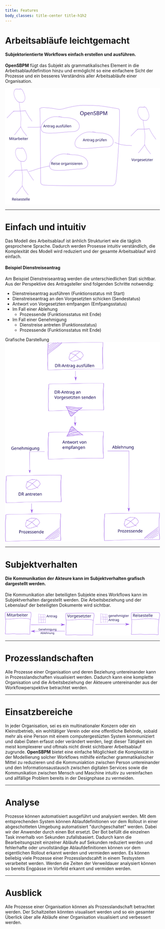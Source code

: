 ```yaml
---
title: Features
body_classes: title-center title-h1h2
---
```


# Arbeitsabläufe leichtgemacht
#### Subjektorientierte Workflows einfach erstellen und ausführen.
**OpenSBPM** fügt das Subjekt als grammatikalisches Element in die Arbeitsablaufdefinition 
hinzu und ermöglicht so eine einfachere Sicht der Prozesse und ein besseres Verständnis 
aller Arbeitsabläufe einer Organisation.

![Subjektworkflow](sbpm-workflow.svg?classes=caption,img-fluid "Subjektorientierter Arbeitsablauf")

---

# Einfach und intuitiv
Das Modell des Arbeitsablauf ist änhlich Strukturiert wie die täglich gesprochene
Sprache. Dadurch werden Prosesse intuitiv verständlich, die Komplexität des 
Modell wird reduziert und der gesamte Arbeitsablauf wird einfach.

#### Beispiel Dienstreiseantrag
Am Beispiel Dienstreiseantrag werden die unterschiedlichen Stati sichtbar. Aus 
der Perspektive des Antragsteller sind folgenden Schritte notwendig:
* Dienstreiseantrag ausführen (Funktionsstatus mit Start)
* Dienstreiseantrag an den Vorgesetzten schicken (Sendestatus)
* Antwort von Vorgesetzten emfpangen (Emfpangsstatus)
* Im Fall einer Ablehung 
    * Prozessende (Funktionsstatus mit Ende)
* Im Fall einer Genehmigung 
    * Dienstreise antreten (Funktionsstatus)
    * Prozessende (Funktionsstatus mit Ende)

Grafische Darstellung
![Beispiel Dienstreiseantrag](travelrequest.svg?classes=caption,img-fluid "Dienstreiseantrag aus der Perspektive des Antragsteller")

---

# Subjektverhalten
#### Die Kommunikation der Akteure kann im Subjektverhalten grafisch dargestellt werden.
Die Kommunikation aller beteiligten Subjekte eines Workflows kann im 
Subjektverhalten dargestellt werden. Die Arbeitsbeziehung und der Lebenslauf der 
beteiligten Dokumente wird sichtbar.

![Subjektverhalten](subject-activity.svg?classes=caption,img-fluid "Subjektverhalten")

---

# Prozesslandschaften
Alle Prozesse einer Organisation und deren Beziehung untereinander kann in 
Prozesslandschaften visualisiert werden. Dadurch kann eine komplette 
Organisation und die Arbeitsbeziehung der Akteuere untereinander aus der 
Workflowperspektive betrachtet werden.

---

# Einsatzbereiche
In jeder Organisation, sei es ein multinationaler Konzern oder ein Kleinstbetrieb, 
ein wohltätiger Verein oder eine offentliche Behörde, sobald mehr als eine Person 
mit einem computergestüzten System kommuniziert und dabei Daten erfasst oder 
verändert werden, liegt dieser Tätigkeit ein meist komplexerer und oftmals nicht 
direkt sichtbarer Arbeitsablauf zugrunde. **OpenSBPM** bietet eine einfache 
Möglichkeit die Komplexität in der Modellierung solcher Workflows mithilfe 
einfacher grammatikalischer Mittel zu reduzieren und die Kommuniaktion zwischen 
Person untereinander und den Informationsaustausch zwischen digitalen Services 
sowie die Kommunikation zwischen Mensch und Maschine intuitiv zu vereinfachen 
und allfällige Problem bereits in der Designphase zu vermeiden.

---

# Analyse
Prozesse können automatisiert ausgeführt und analysiert werden. Mit dem 
entsprechenden System können Ablaufdefinitionen vor dem Rollout in einer abgeschotteten 
Umgebung automatisiert "durchgeschaltet" werden. Dabei wir der Anwender durch 
einen Bot ersetzt. Der Bot befüllt die einzelnen Task innerhalb von Sekunden 
zufallsbasiert. Dadurch kann die Bearbeitsungszeit einzelner Abläufe auf Sekunden 
reduziert werden und fehlerhafte oder unvollständige Ablaufdefinitionen können 
vor dem eigentlichen Rollout erkannt werden und vermieden werden. Es können beliebig
 viele Prozesse einer Prozesslandscahft in einem Testsystem verarbeitet werden. 
Werden die Zeiten der Verweildauer analysiert können so bereits Engpässe im 
Vorfeld erkannt und vermiden werden.

---

# Ausblick
Alle Prozesse einer Organisation können als Prozesslandschaft betrachtet werden. 
Der Schaltzeiten könnten visualisert werden und so ein gesamter Überlick über 
alle Abläufe einer Organisation visualisiert und verbessert werden.

